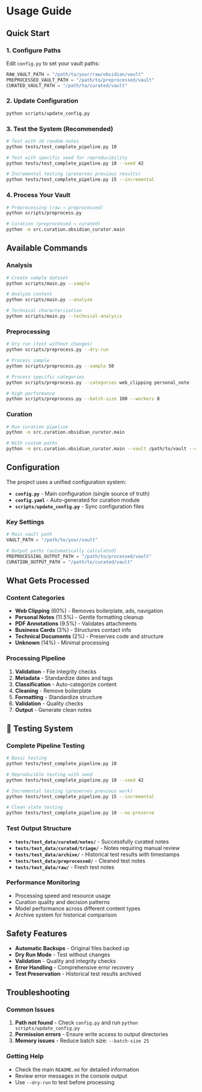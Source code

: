 # Usage Guide

## Quick Start

### 1. Configure Paths
Edit `config.py` to set your vault paths:
```python
RAW_VAULT_PATH = "/path/to/your/raw/obsidian/vault"
PREPROCESSED_VAULT_PATH = "/path/to/preprocessed/vault"
CURATED_VAULT_PATH = "/path/to/curated/vault"
```

### 2. Update Configuration
```bash
python scripts/update_config.py
```

### 3. Test the System (Recommended)
```bash
# Test with 10 random notes
python tests/test_complete_pipeline.py 10

# Test with specific seed for reproducibility
python tests/test_complete_pipeline.py 10 --seed 42

# Incremental testing (preserves previous results)
python tests/test_complete_pipeline.py 15 --incremental
```

### 4. Process Your Vault
```bash
# Preprocessing (raw → preprocessed)
python scripts/preprocess.py

# Curation (preprocessed → curated)
python -m src.curation.obsidian_curator.main
```

## Available Commands

### Analysis
```bash
# Create sample dataset
python scripts/main.py --sample

# Analyze content
python scripts/main.py --analyze

# Technical characterization
python scripts/main.py --technical-analysis
```

### Preprocessing
```bash
# Dry run (test without changes)
python scripts/preprocess.py --dry-run

# Process sample
python scripts/preprocess.py --sample 50

# Process specific categories
python scripts/preprocess.py --categories web_clipping personal_note

# High performance
python scripts/preprocess.py --batch-size 100 --workers 8
```

### Curation
```bash
# Run curation pipeline
python -m src.curation.obsidian_curator.main

# With custom paths
python -m src.curation.obsidian_curator.main --vault /path/to/vault --out /path/to/output
```

## Configuration

The project uses a unified configuration system:

- **`config.py`** - Main configuration (single source of truth)
- **`config.yaml`** - Auto-generated for curation module
- **`scripts/update_config.py`** - Sync configuration files

### Key Settings
```python
# Main vault path
VAULT_PATH = "/path/to/your/vault"

# Output paths (automatically calculated)
PREPROCESSING_OUTPUT_PATH = "/path/to/processed/vault"
CURATION_OUTPUT_PATH = "/path/to/curated/vault"
```

## What Gets Processed

### Content Categories
- **Web Clipping** (60%) - Removes boilerplate, ads, navigation
- **Personal Notes** (11.5%) - Gentle formatting cleanup
- **PDF Annotations** (9.5%) - Validates attachments
- **Business Cards** (3%) - Structures contact info
- **Technical Documents** (2%) - Preserves code and structure
- **Unknown** (14%) - Minimal processing

### Processing Pipeline
1. **Validation** - File integrity checks
2. **Metadata** - Standardize dates and tags
3. **Classification** - Auto-categorize content
4. **Cleaning** - Remove boilerplate
5. **Formatting** - Standardize structure
6. **Validation** - Quality checks
7. **Output** - Generate clean notes

## 🧪 Testing System

### **Complete Pipeline Testing**
```bash
# Basic testing
python tests/test_complete_pipeline.py 10

# Reproducible testing with seed
python tests/test_complete_pipeline.py 10 --seed 42

# Incremental testing (preserves previous work)
python tests/test_complete_pipeline.py 15 --incremental

# Clean slate testing
python tests/test_complete_pipeline.py 10 --no-preserve
```

### **Test Output Structure**
- **`tests/test_data/curated/notes/`** - Successfully curated notes
- **`tests/test_data/curated/triage/`** - Notes requiring manual review
- **`tests/test_data/archive/`** - Historical test results with timestamps
- **`tests/test_data/preprocessed/`** - Cleaned test notes
- **`tests/test_data/raw/`** - Fresh test notes

### **Performance Monitoring**
- Processing speed and resource usage
- Curation quality and decision patterns
- Model performance across different content types
- Archive system for historical comparison

## Safety Features

- **Automatic Backups** - Original files backed up
- **Dry Run Mode** - Test without changes
- **Validation** - Quality and integrity checks
- **Error Handling** - Comprehensive error recovery
- **Test Preservation** - Historical test results archived

## Troubleshooting

### Common Issues
1. **Path not found** - Check `config.py` and run `python scripts/update_config.py`
2. **Permission errors** - Ensure write access to output directories
3. **Memory issues** - Reduce batch size: `--batch-size 25`

### Getting Help
- Check the main `README.md` for detailed information
- Review error messages in the console output
- Use `--dry-run` to test before processing
